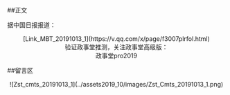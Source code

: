 ##正文

据中国日报报道：

 <div align="center">[Link_MBT_20191013_1](https://v.qq.com/x/page/f3007plrfol.html)</div>

 <div align="center">验证政事堂推测，关注政事堂高级版：</div>

 <div align="center">政事堂pro2019</div>

##留言区
 <div align="center">![Zst_cmts_20191013_1](../assets2019_10/images/Zst_Cmts_20191013_1.png)</div>
